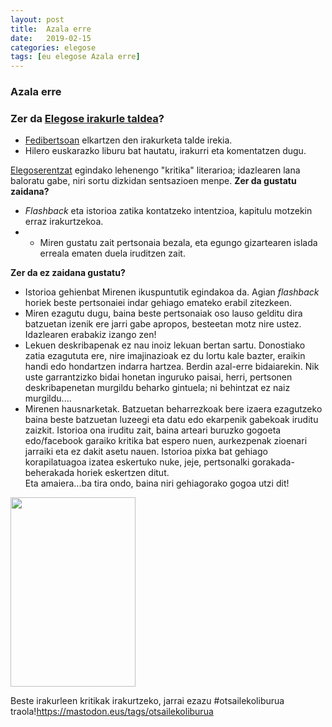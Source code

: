```yaml
---
layout: post
title:  Azala erre
date:   2019-02-15
categories: elegose
tags: [eu elegose Azala erre]
---
```

### Azala erre
### Zer da [Elegose irakurle taldea](https://laborategia.eus/mastodon-irakurketa-taldea/)?
- [Fedibertsoan](https://eu.wikipedia.org/wiki/Fedibertso) elkartzen den irakurketa talde irekia.
- Hilero euskarazko liburu bat hautatu, irakurri eta komentatzen dugu.


<a href="https://mastodon.eus/@elegose">Elegoserentzat</a> egindako lehenengo "kritika" literarioa; idazlearen lana baloratu gabe, niri sortu dizkidan sentsazioen menpe.
**Zer da gustatu zaidana?**<br />
- <em>Flashback</em> eta istorioa zatika kontatzeko intentzioa, kapitulu motzekin erraz irakurtzekoa.<br />
- - Miren gustatu zait pertsonaia bezala, eta egungo gizartearen islada erreala ematen duela iruditzen zait.<br />

**Zer da ez zaidana gustatu?**<br />
- Istorioa gehienbat Mirenen ikuspuntutik egindakoa da. Agian <em>flashback</em> horiek beste pertsonaiei indar gehiago emateko erabil zitezkeen.
- Miren ezagutu dugu, baina beste pertsonaiak oso lauso gelditu dira batzuetan izenik ere jarri gabe apropos, besteetan motz nire ustez. Idazlearen erabakiz izango zen!
- Lekuen deskribapenak ez nau inoiz lekuan bertan sartu. Donostiako zatia ezagututa ere, nire imajinazioak ez du lortu kale bazter, eraikin handi edo hondartzen indarra hartzea. Berdin azal-erre bidaiarekin. Nik uste garrantzizko bidai honetan inguruko paisai, herri, pertsonen deskribapenetan murgildu beharko gintuela; ni behintzat ez naiz murgildu....
- Mirenen hausnarketak. Batzuetan beharrezkoak bere izaera ezagutzeko baina beste batzuetan luzeegi eta datu edo ekarpenik gabekoak iruditu zaizkit.
Istorioa ona iruditu zait, baina arteari buruzko gogoeta edo/facebook garaiko kritika bat espero nuen, aurkezpenak zioenari jarraiki eta ez dakit asetu nauen. Istorioa pixka bat gehiago korapilatuagoa izatea eskertuko nuke, jeje, pertsonalki gorakada-beherakada horiek eskertzen ditut.  
Eta amaiera...ba tira ondo, baina niri gehiagorako gogoa utzi dit!

<p><a href="https://mastodon.eus/@elegose"><img class="size-medium aligncenter" src="https://azalak.elkar.eus/azalak.cfm?irudia=9788490278062.jpg&amp;txikia=0&amp;mota=liburu" width="200" height="303" /></a></p>

Beste irakurleen kritikak irakurtzeko, jarrai ezazu #otsailekoliburua traola!<https://mastodon.eus/tags/otsailekoliburua>

